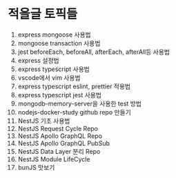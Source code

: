 # 적을글 토픽들

1. express mongoose 사용법
2. mongoose transaction 사용법
3. jest beforeEach, beforeAll, afterEach, afterAll등 사용법
4. express 설정법
5. express typescript 사용법
6. vscode에서 vim 사용법
7. express typescript eslint, prettier 적용법
8. express typescript jest 사용법
9. mongodb-memory-server을 사용한 test 방법
10. nodejs-docker-study github repo 만들기
11. NestJS 기초 사용법
12. NestJS Request Cycle Repo
13. NestJS Apollo GraphQL Repo
14. NestJS Apollo GraphQL PubSub
15. NestJS Data Layer 분리 Repo
16. NestJS Module LifeCycle
17. bunJS 맛보기
